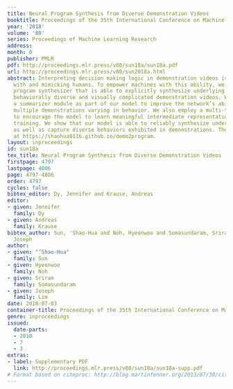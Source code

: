 ```yaml
---
title: Neural Program Synthesis from Diverse Demonstration Videos
booktitle: Proceedings of the 35th International Conference on Machine Learning
year: '2018'
volume: '80'
series: Proceedings of Machine Learning Research
address: 
month: 0
publisher: PMLR
pdf: http://proceedings.mlr.press/v80/sun18a/sun18a.pdf
url: http://proceedings.mlr.press/v80/sun2018a.html
abstract: Interpreting decision making logic in demonstration videos is key to collaborating
  with and mimicking humans. To empower machines with this ability, we propose a neural
  program synthesizer that is able to explicitly synthesize underlying programs from
  behaviorally diverse and visually complicated demonstration videos. We introduce
  a summarizer module as part of our model to improve the network’s ability to integrate
  multiple demonstrations varying in behavior. We also employ a multi-task objective
  to encourage the model to learn meaningful intermediate representations for end-to-end
  training. We show that our model is able to reliably synthesize underlying programs
  as well as capture diverse behaviors exhibited in demonstrations. The code is available
  at https://shaohua0116.github.io/demo2program.
layout: inproceedings
id: sun18a
tex_title: Neural Program Synthesis from Diverse Demonstration Videos
firstpage: 4797
lastpage: 4806
page: 4797-4806
order: 4797
cycles: false
bibtex_editor: Dy, Jennifer and Krause, Andreas
editor:
- given: Jennifer
  family: Dy
- given: Andreas
  family: Krause
bibtex_author: Sun, 'Shao-Hua and Noh, Hyeonwoo and Somasundaram, Sriram and Lim,
  Joseph
author:
- given: "’Shao-Hua"
  family: Sun
- given: Hyeonwoo
  family: Noh
- given: Sriram
  family: Somasundaram
- given: Joseph
  family: Lim
date: 2018-07-03
container-title: Proceedings of the 35th International Conference on Machine Learning
genre: inproceedings
issued:
  date-parts:
  - 2018
  - 7
  - 3
extras:
- label: Supplementary PDF
  link: http://proceedings.mlr.press/v80/sun18a/sun18a-supp.pdf
# Format based on citeproc: http://blog.martinfenner.org/2013/07/30/citeproc-yaml-for-bibliographies/
---
```

